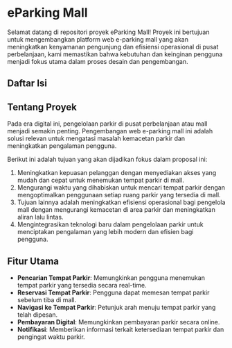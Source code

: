 # eParking Mall

Selamat datang di repositori proyek eParking Mall! Proyek ini bertujuan untuk mengembangkan platform web e-parking mall yang akan meningkatkan kenyamanan pengunjung dan efisiensi operasional di pusat perbelanjaan, kami memastikan bahwa kebutuhan dan keinginan pengguna menjadi fokus utama dalam proses desain dan pengembangan.

## Daftar Isi

## Tentang Proyek

Pada era digital ini, pengelolaan parkir di pusat perbelanjaan atau mall menjadi semakin penting. Pengembangan web e-parking mall ini adalah solusi relevan untuk mengatasi masalah kemacetan parkir dan meningkatkan pengalaman pengguna. 

Berikut ini adalah tujuan yang akan dijadikan fokus dalam proposal ini:
1.  Meningkatkan kepuasan pelanggan dengan menyediakan akses yang mudah dan cepat untuk menemukan tempat parkir di mall.
2.  Mengurangi waktu yang dihabiskan untuk mencari tempat parkir dengan mengoptimalkan penggunaan setiap ruang parkir yang tersedia di mall.
3.  Tujuan lainnya adalah meningkatkan efisiensi operasional bagi pengelola mall dengan mengurangi kemacetan di area parkir dan meningkatkan aliran lalu lintas.
4.  Mengintegrasikan teknologi baru dalam pengelolaan parkir untuk menciptakan pengalaman yang lebih modern dan efisien bagi pengguna.

## Fitur Utama
- **Pencarian Tempat Parkir**: Memungkinkan pengguna menemukan tempat parkir yang tersedia secara real-time.
- **Reservasi Tempat Parkir**: Pengguna dapat memesan tempat parkir sebelum tiba di mall.
- **Navigasi ke Tempat Parkir**: Petunjuk arah menuju tempat parkir yang telah dipesan.
- **Pembayaran Digital**: Memungkinkan pembayaran parkir secara online.
- **Notifikasi**: Memberikan informasi terkait ketersediaan tempat parkir dan pengingat waktu parkir.
